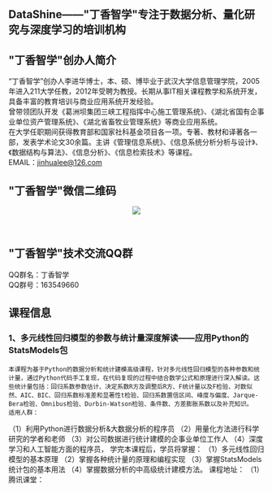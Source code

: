 ## DataShine——"丁香智学"专注于数据分析、量化研究与深度学习的培训机构<br>
## "丁香智学"创办人简介<br>
“丁香智学”创办人李进华博士，本、硕、博毕业于武汉大学信息管理学院，2005年进入211大学任教，2012年受聘为教授。长期从事IT相关课程教学和系统开发，具备丰富的教育培训与商业应用系统开发经验。<br>
曾带领团队开发《葛洲坝集团三峡工程指挥中心施工管理系统》、《湖北省国有企事业单位资产管理系统》、《湖北省畜牧业管理系统》等商业应用系统。<br>
在大学任职期间获得教育部和国家社科基金项目各一项。专著、教材和译著各一部，发表学术论文30余篇。主讲《管理信息系统》、《信息系统分析分析与设计》、《数据结构与算法》、《信息分析》、《信息检索技术》等课程。<br>
EMAIL：jinhualee@126.com <br>
## "丁香智学"微信二维码<br>
<p align='center'>
 <img src='https://github.com/jinhualee/datashine/blob/master/Datashine.jpg' />
</p><br>

## "丁香智学"技术交流QQ群<br>
QQ群名：丁香智学 <br>
QQ群号：163549660<br>

## 课程信息<br>
### 1、多元线性回归模型的参数与统计量深度解读——应用Python的StatsModels包<br>
    本课程为基于Python的数据分析和统计建模高级课程，针对多元线性回归模型的各种参数和统计量，通过Python代码手工复现，在代码复现的过程中结合数学公式和原理进行深入解读。这些统计量包括：回归系数参数估计、决定系数R方及调整后R方、F统计量以及F检验、对数似然、AIC、BIC、回归系数标准差和显著性t检验、回归系数置信区间、峰度与偏度、Jarque-Bera检验、Omnibus检验、Durbin-Watson检验、条件数、方差膨胀系数以及补充知识。
    适用人群：
（1）利用Python进行数据分析&大数据分析的程序员
（2）用量化方法进行科学研究的学者和老师
（3）对公司数据进行统计建模的企事业单位工作人
（4）深度学习和人工智能方面的程序员，
学完本课程后，学员将掌握：
（1）多元线性回归模型的基本原理
（2）掌握各种统计量的原理和编程实现
（3）掌握StatsModels统计包的基本用法
（4）掌握数据分析的中高级统计建模方法。
课程地址：
（1）腾讯课堂：<a href="https://ke.qq.com/course/3063719?tuin=f6d1673" />
